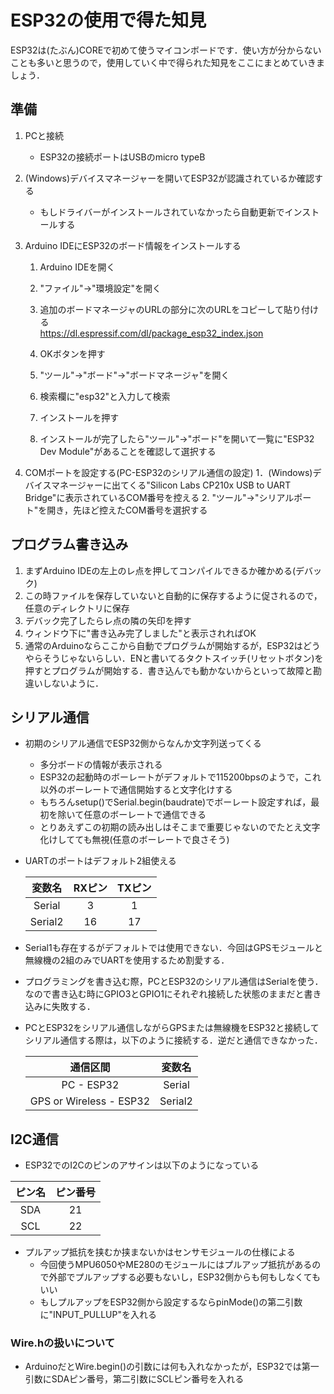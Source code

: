 # ESP32の使用で得た知見
ESP32は(たぶん)COREで初めて使うマイコンボードです．使い方が分からないことも多いと思うので，使用していく中で得られた知見をここにまとめていきましょう．
## 準備
1. PCと接続
	- ESP32の接続ポートはUSBのmicro typeB
2. (Windows)デバイスマネージャーを開いてESP32が認識されているか確認する
	
	- もしドライバーがインストールされていなかったら自動更新でインストールする
3. Arduino IDEにESP32のボード情報をインストールする
	1. Arduino IDEを開く
	
	2. "ファイル"→"環境設定"を開く
	
	3. 追加のボードマネージャのURLの部分に次のURLをコピーして貼り付ける<br>					https://dl.espressif.com/dl/package_esp32_index.json
	4. OKボタンを押す
	5. "ツール"→"ボード"→"ボードマネージャ"を開く
	6. 検索欄に"esp32"と入力して検索
	7. インストールを押す
	8. インストールが完了したら"ツール"→"ボード"を開いて一覧に"ESP32 Dev Module"があることを確認して選択する
4. COMポートを設定する(PC-ESP32のシリアル通信の設定)
	1．(Windows)デバイスマネージャーに出てくる"Silicon Labs CP210x USB to UART Bridge"に表示されているCOM番号を控える
	2. "ツール"→"シリアルポート"を開き，先ほど控えたCOM番号を選択する
## プログラム書き込み
1. まずArduino IDEの左上のレ点を押してコンパイルできるか確かめる(デバック)
2. この時ファイルを保存していないと自動的に保存するように促されるので，任意のディレクトリに保存
3. デバック完了したらレ点の隣の矢印を押す
4. ウィンドウ下に"書き込み完了しました"と表示されればOK
5. 通常のArduinoならここから自動でプログラムが開始するが，ESP32はどうやらそうじゃないらしい．ENと書いてるタクトスイッチ(リセットボタン)を押すとプログラムが開始する．書き込んでも動かないからといって故障と勘違いしないように．
## シリアル通信
- 初期のシリアル通信でESP32側からなんか文字列送ってくる
	- 多分ボードの情報が表示される
	- ESP32の起動時のボーレートがデフォルトで115200bpsのようで，これ以外のボーレートで通信開始すると文字化けする
	- もちろんsetup()でSerial.begin(baudrate)でボーレート設定すれば，最初を除いて任意のボーレートで通信できる
	- とりあえずこの初期の読み出しはそこまで重要じゃないのでたとえ文字化けしてても無視(任意のボーレートで良さそう)
- UARTのポートはデフォルト2組使える

	|変数名|RXピン|TXピン|
	|:---:|:---:|:---:|
	|Serial|3|1|
	|Serial2|16|17|

- Serial1も存在するがデフォルトでは使用できない．今回はGPSモジュールと無線機の2組のみでUARTを使用するため割愛する．
- プログラミングを書き込む際，PCとESP32のシリアル通信はSerialを使う．なので書き込む時にGPIO3とGPIO1にそれぞれ接続した状態のままだと書き込みに失敗する．
- PCとESP32をシリアル通信しながらGPSまたは無線機をESP32と接続してシリアル通信する際は，以下のように接続する．逆だと通信できなかった．

	|通信区間|変数名|
	|:---:|:---:|
	|PC - ESP32|Serial|
	|GPS or Wireless - ESP32|Serial2|

## I2C通信
- ESP32でのI2Cのピンのアサインは以下のようになっている

|ピン名|ピン番号|
|:---:|:---:|
|SDA|21|
|SCL|22|
- プルアップ抵抗を挟むか挟まないかはセンサモジュールの仕様による
	- 今回使うMPU6050やME280のモジュールにはプルアップ抵抗があるので外部でプルアップする必要もないし，ESP32側からも何もしなくてもいい
	- もしプルアップをESP32側から設定するならpinMode()の第二引数に"INPUT_PULLUP"を入れる
### Wire.hの扱いについて
- ArduinoだとWire.begin()の引数には何も入れなかったが，ESP32では第一引数にSDAピン番号，第二引数にSCLピン番号を入れる
